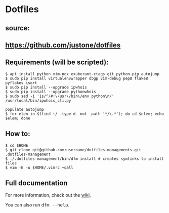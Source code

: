 # Dotfiles

## source:
## https://github.com/justone/dotfiles

## Requirements (will be scripted):

    $ apt install python vim-nox exuberant-ctags git python-pip autojump
    $ sudo pip install virtualenvwrapper dbgp vim-debug pep8 flake8 pyflakes isort
    $ sudo pip install --upgrade ipwhois
    $ sudo pip install --upgrade pythonwhois
    $ sudo sed -i '1s/^/#!\/usr\/bin\/env python\n/' /usr/local/bin/ipwhois_cli.py

    populate autojump
    $ for elem in $(find ~/ -type d -not -path '*/\.*'); do cd $elem; echo $elem; done

## How to:

    $ cd $HOME
    $ git clone git@github.com:username/dotfiles-managements.git .dotfiles-management
    $ ./.dotfiles-management/bin/dfm install # creates symlinks to install files
    $ vim -E -u $HOME/.vimrc +qall

## Full documentation

For more information, check out the [wiki](http://github.com/justone/dotfiles/wiki).

You can also run <tt>dfm --help</tt>.
